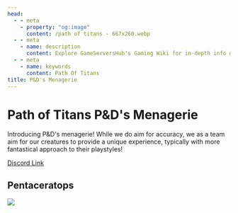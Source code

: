 ```yaml
---
head:
  - - meta
    - property: "og:image"
      content: /path of titans - 667x260.webp
  - - meta
    - name: description
      content: Explore GameServersHub's Gaming Wiki for in-depth info on Path of Titans. Find details on gameplay, features, and updates for the ultimate dino MMO adventure!
  - - meta
    - name: keywords
      content: Path Of Titans
title: P&D's Menagerie
---
```


# Path of Titans P&D's Menagerie

Introducing P&D's menagerie! While we do aim for accuracy, we as a team aim for our creatures to provide a unique experience, typically with more fantastical approach to their playstyles!

[Discord Link](https://discord.com/invite/bZnEpPKGtd)

## Pentaceratops

<a href='./path-of-titans-pdpentaceratops' target='_blank'> <img src='https://web-cdn.alderongames.com/files/1165/conversions/Penta_Icon_New-icon.jpg' /> </a>
